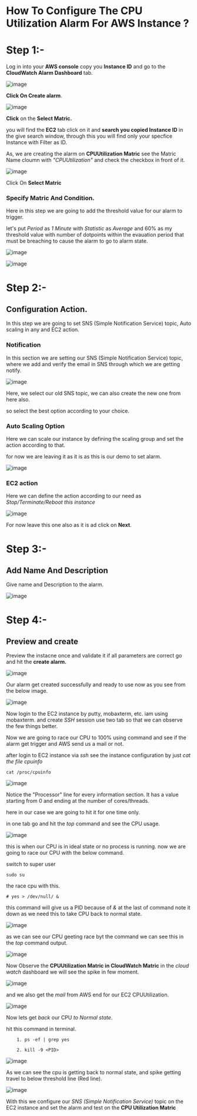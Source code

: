 # How To Configure The CPU Utilization Alarm For AWS Instance ?

# Step 1:-

Log in into your **AWS console** copy you **Instance ID** and go to the **CloudWatch Alarm Dashboard** tab.

![image](images/1.PNG)

**Click On Create alarm**.

![image](images/2.PNG)

**Click** on the **Select Matric.**

you will find the **EC2** tab click on it and **search you copied Instance ID** in the give search window, through this you will find only your specfice Instance with Filter as ID.

As, we are creating the alarm on **CPUUtilization Matric** see the Matric Name cloumn with *"CPUUtilization"* and check the checkbox in front of it.

![image](images/3.PNG)

Click On **Select Matric**

### Specify Matric And Condition.

Here in this step we are going to add the threshold value for our alarm to trigger.

let's put *Period* as *1 Minute* with *Statistic* as *Average* and 60% as my threshold value with number of dotpoints within the evauation period that must be breaching to cause the alarm to go to alarm state.

![image](images/4a.PNG)

![image](images/4b.PNG)

# Step 2:-

## Configuration Action.

In this step we are going to set SNS (Simple Notification Service) topic, Auto scaling in any and EC2 action.

### Notification

In this section we are setting our SNS (Simple Notification Service) topic, where we add and verify the email in SNS  through which we are getting notify.

![image](images/5a.PNG)

Here, we select our old SNS topic, we can also create the new one from here also.

so select the best option according to your choice. 

### Auto Scaling Option

Here we can scale our instance by defining the scaling group and set the action according to that.

for now we are leaving it as it is as this is our demo to set alarm.

![image](images/5b.PNG)

### EC2 action

Here we can define the action according to our need as *Stop/Terminate/Reboot this instance*

![image](images/5c.PNG)

For now leave this one also as it is ad click on **Next**.

# Step 3:-

## Add Name And Description

Give name and Description to the alarm.

![image](images/6.PNG)

# Step 4:-

## Preview and create 

Preview the instacne once and validate it if all parameters are correct go and hit the **create alarm.**

![image](images/7.PNG)

Our alarm get created successfully and ready to use now as you see from the below image.

![image](images/8.PNG)

Now login to the EC2 instance by putty, mobaxterm, etc. iam using mobaxterm. and create *SSH* session use two tab so that we can observe the few things better.

Now we are going to race our CPU to 100% using command and see if the alarm get trigger and AWS send us a mail or not.

after login to EC2 instance via *ssh* see the instance configuration by just *cat the file cpuinfo*

```
cat /proc/cpuinfo
```
![image](images/cpuonfo.PNG)

Notice the "Processor" line for every information section. It has a value starting from 0 and ending at the number of cores/threads.

here in our case we are going to hit it for one time only.

in one tab go and hit the *top* command and see the CPU usage.

![image](images/9.PNG)

this is when our CPU is in ideal state or no process is running. now we are going to race our CPU with the below command.

switch to super user

```
sudo su
```

the race cpu with this.

```
# yes > /dev/null/ &
```

this command will give us a PID because of *&* at the last of  command note it down as we need this to take CPU back to normal state. 

![image](images/stress.PNG)

as we can see our CPU geeting race byt the command we can see this in the *top* command output.

![image](images/11.PNG)

Now Observe the **CPUUtilization Matric in CloudWatch Matric** in the *cloud watch* dashboard we will see the spike in few moment.

![image](images/cloudwatch.PNG)

and we also get the *mail* from AWS end for our EC2 CPUUtilization.

![image](images/mail.PNG)

Now lets get *back* our CPU *to Normal state*.

hit this command in terminal.

```
    1. ps -ef | grep yes

    2. kill -9 <PID> 
```

![image](images/STOP.PNG)

As we can see the cpu is getting back to normal state, and spike getting travel to below threshold line (Red line).

![image](images/cpuutilization.PNG)

With this we configure our *SNS (Simple Notification Service)* topic on the EC2 instance and set the alarm and test on the **CPU Utilization Matric**